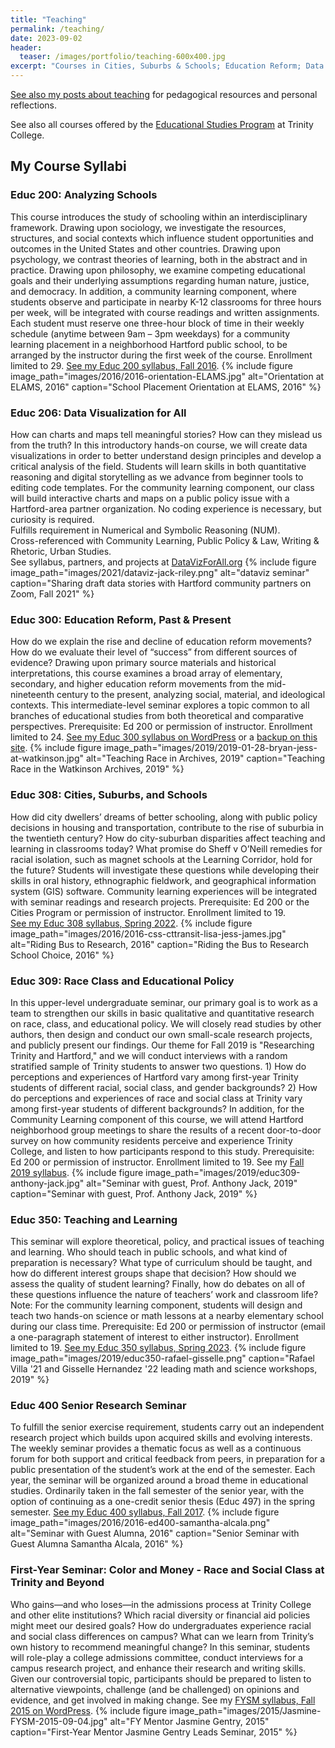 ```yaml
---
title: "Teaching"
permalink: /teaching/
date: 2023-09-02
header:
  teaser: /images/portfolio/teaching-600x400.jpg
excerpt: "Courses in Cities, Suburbs & Schools; Education Reform; Data Visualization"
---
```

[See also my posts about teaching](https://jackdougherty.org/categories/#teaching) for pedagogical resources and personal reflections.

See also all courses offered by the [Educational Studies Program](https://trincoll.edu/educ/courses) at Trinity College.

## My Course Syllabi

### Educ 200: Analyzing Schools
This course introduces the study of schooling within an interdisciplinary framework. Drawing upon sociology, we investigate the resources, structures, and social contexts which influence student opportunities and outcomes in the United States and other countries. Drawing upon psychology, we contrast theories of learning, both in the abstract and in practice. Drawing upon philosophy, we examine competing educational goals and their underlying assumptions regarding human nature, justice, and democracy. In addition, a community learning component, where students observe and participate in nearby K-12 classrooms for three hours per week, will be integrated with course readings and written assignments. Each student must reserve one three-hour block of time in their weekly schedule (anytime between 9am – 3pm weekdays) for a community learning placement in a neighborhood Hartford public school, to be arranged by the instructor during the first week of the course. Enrollment limited to 29. [See my Educ 200 syllabus, Fall 2016](http://jackdougherty.org/educ200).
{% include figure image_path="images/2016/2016-orientation-ELAMS.jpg" alt="Orientation at ELAMS, 2016" caption="School Placement Orientation at ELAMS, 2016" %}

### Educ 206: Data Visualization for All
How can charts and maps tell meaningful stories? How can they mislead us from the truth? In this introductory hands-on course, we will create data visualizations in order to better understand design principles and develop a critical analysis of the field. Students will learn skills in both quantitative reasoning and digital storytelling as we advance from beginner tools to editing code templates. For the community learning component, our class will build interactive charts and maps on a public policy issue with a Hartford-area partner organization. No coding experience is necessary, but curiosity is required.  
Fulfills requirement in Numerical and Symbolic Reasoning (NUM).   
Cross-referenced with Community Learning, Public Policy & Law, Writing & Rhetoric, Urban Studies.  
See syllabus, partners, and projects at [DataVizForAll.org](https://datavizforall.org)
{% include figure image_path="images/2021/dataviz-jack-riley.png" alt="dataviz seminar" caption="Sharing draft data stories with Hartford community partners on Zoom, Fall 2021" %}

### Educ 300: Education Reform, Past & Present
How do we explain the rise and decline of education reform movements? How do we evaluate their level of “success” from different sources of evidence? Drawing upon primary source materials and historical interpretations, this course examines a broad array of elementary, secondary, and higher education reform movements from the mid-nineteenth century to the present, analyzing social, material, and ideological contexts. This intermediate-level seminar explores a topic common to all branches of educational studies from both theoretical and comparative perspectives. Prerequisite: Ed 200 or permission of instructor. Enrollment limited to 24. [See my Educ 300 syllabus on WordPress](http://commons.trincoll.edu/edreform) or a [backup on this site](http://jackdougherty.org/educ300/).
{% include figure image_path="images/2019/2019-01-28-bryan-jess-at-watkinson.jpg" alt="Teaching Race in Archives, 2019" caption="Teaching Race in the Watkinson Archives, 2019" %}

### Educ 308: Cities, Suburbs, and Schools
How did city dwellers’ dreams of better schooling, along with public policy decisions in housing and transportation, contribute to the rise of suburbia in the twentieth century? How do city-suburban disparities affect teaching and learning in classrooms today? What promise do Sheff v O’Neill remedies for racial isolation, such as magnet schools at the Learning Corridor, hold for the future? Students will investigate these questions while developing their skills in oral history, ethnographic fieldwork, and geographical information system (GIS) software. Community learning experiences will be integrated with seminar readings and research projects. Prerequisite: Ed 200 or the Cities Program or permission of instructor. Enrollment limited to 19.  
[See my Educ 308 syllabus, Spring 2022](https://jackdougherty.org/educ308/).
{% include figure image_path="images/2016/2016-css-cttransit-lisa-jess-james.jpg" alt="Riding Bus to Research, 2016" caption="Riding the Bus to Research School Choice, 2016" %}

### Educ 309: Race Class and Educational Policy
In this upper-level undergraduate seminar, our primary goal is to work as a team to strengthen our skills in basic qualitative and quantitative research on race, class, and educational policy. We will closely read studies by other authors, then design and conduct our own small-scale research projects, and publicly present our findings. Our theme for Fall 2019 is "Researching Trinity and Hartford," and we will conduct interviews with a random stratified sample of Trinity students to answer two questions. 1) How do perceptions and experiences of Hartford vary among first-year Trinity students of different racial, social class, and gender backgrounds? 2) How do perceptions and experiences of race and social class at Trinity vary among first-year students of different backgrounds? In addition, for the Community Learning component of this course, we will attend Hartford neighborhood group meetings to share the results of a recent door-to-door survey on how community residents perceive and experience Trinity College, and listen to how participants respond to this study. Prerequisite: Ed 200 or permission of instructor. Enrollment limited to 19. See my [Fall 2019 syllabus](http://jackdougherty.org/educ309).
{% include figure image_path="images/2019/educ309-anthony-jack.jpg" alt="Seminar with guest, Prof. Anthony Jack, 2019" caption="Seminar with guest, Prof. Anthony Jack, 2019" %}

### Educ 350: Teaching and Learning
This seminar will explore theoretical, policy, and practical issues of teaching and learning. Who should teach in public schools, and what kind of preparation is necessary? What type of curriculum should be taught, and how do different interest groups shape that decision? How should we assess the quality of student learning? Finally, how do debates on all of these questions influence the nature of teachers’ work and classroom life? Note: For the community learning component, students will design and teach two hands-on science or math lessons at a nearby elementary school during our class time. Prerequisite: Ed 200 or permission of instructor (email a one-paragraph statement of interest to either instructor). Enrollment limited to 19. [See my Educ 350 syllabus, Spring 2023](http://jackdougherty.org/educ350/).
{% include figure image_path="images/2019/educ350-rafael-gisselle.png" caption="Rafael Villa '21 and Gisselle Hernandez '22 leading math and science workshops, 2019" %}

### Educ 400 Senior Research Seminar
To fulfill the senior exercise requirement, students carry out an independent research project which builds upon acquired skills and evolving interests. The weekly seminar provides a thematic focus as well as a continuous forum for both support and critical feedback from peers, in preparation for a public presentation of the student’s work at the end of the semester. Each year, the seminar will be organized around a broad theme in educational studies. Ordinarily taken in the fall semester of the senior year, with the option of continuing as a one-credit senior thesis (Educ 497) in the spring semester. [See my Educ 400 syllabus, Fall 2017](http://jackdougherty.org/educ400).
{% include figure image_path="images/2016/2016-ed400-samantha-alcala.png" alt="Seminar with Guest Alumna, 2016" caption="Senior Seminar with Guest Alumna Samantha Alcala, 2016" %}

### First-Year Seminar: Color and Money - Race and Social Class at Trinity and Beyond
Who gains—and who loses—in the admissions process at Trinity College and other elite institutions? Which racial diversity or financial aid policies might meet our desired goals? How do undergraduates experience racial and social class differences on campus? What can we learn from Trinity’s own history to recommend meaningful change? In this seminar, students will role-play a college admissions committee, conduct interviews for a campus research project, and enhance their research and writing skills. Given our controversial topic, participants should be prepared to listen to alternative viewpoints, challenge (and be challenged) on opinions and evidence, and get involved in making change. See my [FYSM syllabus, Fall 2015 on WordPress](https://commons.trincoll.edu/colorandmoney/).
{% include figure image_path="images/2015/Jasmine-FYSM-2015-09-04.jpg" alt="FY Mentor Jasmine Gentry, 2015" caption="First-Year Mentor Jasmine Gentry Leads Seminar, 2015" %}
